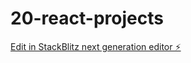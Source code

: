 # 20-react-projects

[Edit in StackBlitz next generation editor ⚡️](https://stackblitz.com/~/github.com/fwhatley/20-react-projects)